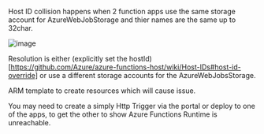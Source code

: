 Host ID collision happens when 2 function apps use the same storage account for AzureWebJobStorage and thier names are the same up to 32char. 

![image](https://github.com/VinnyBonner/AzureFunctionsRuntimeIsUnreachable/assets/92878154/f59f93e6-dafa-4315-93bd-5b10ca088b1b)

Resolution is either (explicitly set the hostId)[https://github.com/Azure/azure-functions-host/wiki/Host-IDs#host-id-override] or use a different storage accounts for the AzureWebJobsStorage. 

ARM template to create resources which will cause issue. 

You may need to create a simply Http Trigger via the portal or deploy to one of the apps, to get the other to show Azure Functions Runtime is unreachable. 
